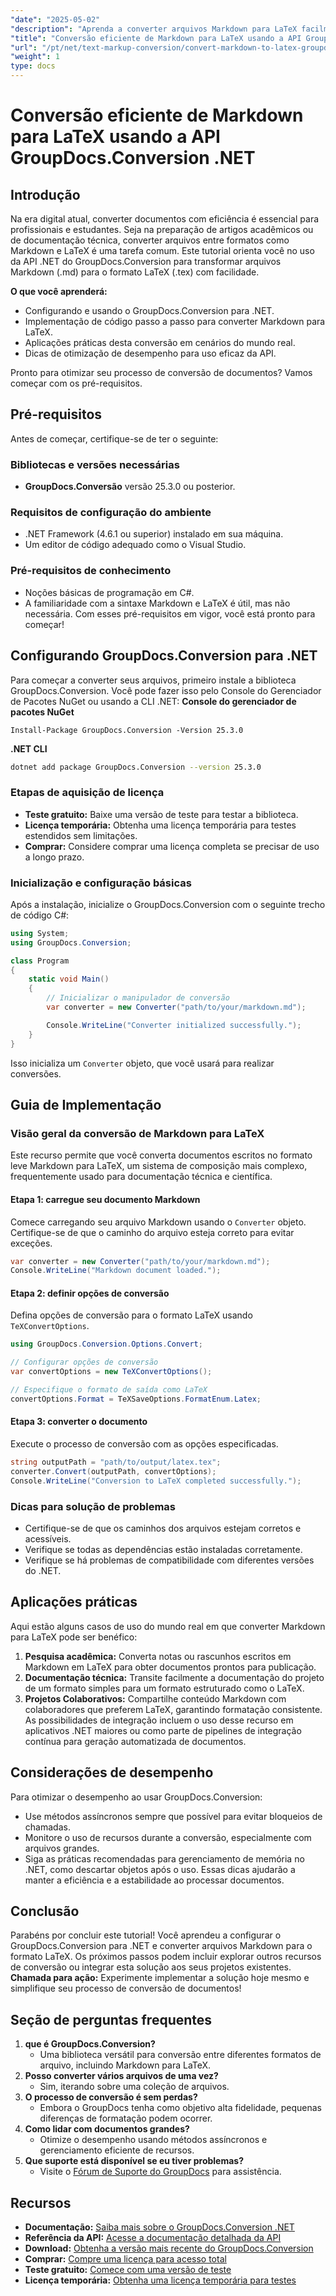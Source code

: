 ```yaml
---
"date": "2025-05-02"
"description": "Aprenda a converter arquivos Markdown para LaTeX facilmente usando a poderosa API GroupDocs.Conversion .NET. Siga este guia completo para uma conversão eficiente de documentos."
"title": "Conversão eficiente de Markdown para LaTeX usando a API GroupDocs.Conversion .NET"
"url": "/pt/net/text-markup-conversion/convert-markdown-to-latex-groupdocs-conversion-net/"
"weight": 1
type: docs
---
```

# Conversão eficiente de Markdown para LaTeX usando a API GroupDocs.Conversion .NET
## Introdução
Na era digital atual, converter documentos com eficiência é essencial para profissionais e estudantes. Seja na preparação de artigos acadêmicos ou de documentação técnica, converter arquivos entre formatos como Markdown e LaTeX é uma tarefa comum. Este tutorial orienta você no uso da API .NET do GroupDocs.Conversion para transformar arquivos Markdown (.md) para o formato LaTeX (.tex) com facilidade.

**O que você aprenderá:**
- Configurando e usando o GroupDocs.Conversion para .NET.
- Implementação de código passo a passo para converter Markdown para LaTeX.
- Aplicações práticas desta conversão em cenários do mundo real.
- Dicas de otimização de desempenho para uso eficaz da API.

Pronto para otimizar seu processo de conversão de documentos? Vamos começar com os pré-requisitos.
## Pré-requisitos
Antes de começar, certifique-se de ter o seguinte:
### Bibliotecas e versões necessárias
- **GroupDocs.Conversão** versão 25.3.0 ou posterior.
### Requisitos de configuração do ambiente
- .NET Framework (4.6.1 ou superior) instalado em sua máquina.
- Um editor de código adequado como o Visual Studio.
### Pré-requisitos de conhecimento
- Noções básicas de programação em C#.
- A familiaridade com a sintaxe Markdown e LaTeX é útil, mas não necessária.
Com esses pré-requisitos em vigor, você está pronto para começar!
## Configurando GroupDocs.Conversion para .NET
Para começar a converter seus arquivos, primeiro instale a biblioteca GroupDocs.Conversion. Você pode fazer isso pelo Console do Gerenciador de Pacotes NuGet ou usando a CLI .NET:
**Console do gerenciador de pacotes NuGet**
```shell
Install-Package GroupDocs.Conversion -Version 25.3.0
```
**\.NET CLI**
```bash
dotnet add package GroupDocs.Conversion --version 25.3.0
```
### Etapas de aquisição de licença
- **Teste gratuito:** Baixe uma versão de teste para testar a biblioteca.
- **Licença temporária:** Obtenha uma licença temporária para testes estendidos sem limitações.
- **Comprar:** Considere comprar uma licença completa se precisar de uso a longo prazo.
### Inicialização e configuração básicas
Após a instalação, inicialize o GroupDocs.Conversion com o seguinte trecho de código C#:
```csharp
using System;
using GroupDocs.Conversion;

class Program
{
    static void Main()
    {
        // Inicializar o manipulador de conversão
        var converter = new Converter("path/to/your/markdown.md");

        Console.WriteLine("Converter initialized successfully.");
    }
}
```
Isso inicializa um `Converter` objeto, que você usará para realizar conversões.
## Guia de Implementação
### Visão geral da conversão de Markdown para LaTeX
Este recurso permite que você converta documentos escritos no formato leve Markdown para LaTeX, um sistema de composição mais complexo, frequentemente usado para documentação técnica e científica.
#### Etapa 1: carregue seu documento Markdown
Comece carregando seu arquivo Markdown usando o `Converter` objeto. Certifique-se de que o caminho do arquivo esteja correto para evitar exceções.
```csharp
var converter = new Converter("path/to/your/markdown.md");
Console.WriteLine("Markdown document loaded.");
```
#### Etapa 2: definir opções de conversão
Defina opções de conversão para o formato LaTeX usando `TeXConvertOptions`.
```csharp
using GroupDocs.Conversion.Options.Convert;

// Configurar opções de conversão
var convertOptions = new TeXConvertOptions();

// Especifique o formato de saída como LaTeX
convertOptions.Format = TeXSaveOptions.FormatEnum.Latex;
```
#### Etapa 3: converter o documento
Execute o processo de conversão com as opções especificadas.
```csharp
string outputPath = "path/to/output/latex.tex";
converter.Convert(outputPath, convertOptions);
Console.WriteLine("Conversion to LaTeX completed successfully.");
```
### Dicas para solução de problemas
- Certifique-se de que os caminhos dos arquivos estejam corretos e acessíveis.
- Verifique se todas as dependências estão instaladas corretamente.
- Verifique se há problemas de compatibilidade com diferentes versões do .NET.
## Aplicações práticas
Aqui estão alguns casos de uso do mundo real em que converter Markdown para LaTeX pode ser benéfico:
1. **Pesquisa acadêmica:** Converta notas ou rascunhos escritos em Markdown em LaTeX para obter documentos prontos para publicação.
2. **Documentação técnica:** Transite facilmente a documentação do projeto de um formato simples para um formato estruturado como o LaTeX.
3. **Projetos Colaborativos:** Compartilhe conteúdo Markdown com colaboradores que preferem LaTeX, garantindo formatação consistente.
As possibilidades de integração incluem o uso desse recurso em aplicativos .NET maiores ou como parte de pipelines de integração contínua para geração automatizada de documentos.
## Considerações de desempenho
Para otimizar o desempenho ao usar GroupDocs.Conversion:
- Use métodos assíncronos sempre que possível para evitar bloqueios de chamadas.
- Monitore o uso de recursos durante a conversão, especialmente com arquivos grandes.
- Siga as práticas recomendadas para gerenciamento de memória no .NET, como descartar objetos após o uso.
Essas dicas ajudarão a manter a eficiência e a estabilidade ao processar documentos.
## Conclusão
Parabéns por concluir este tutorial! Você aprendeu a configurar o GroupDocs.Conversion para .NET e converter arquivos Markdown para o formato LaTeX. Os próximos passos podem incluir explorar outros recursos de conversão ou integrar esta solução aos seus projetos existentes.
**Chamada para ação:** Experimente implementar a solução hoje mesmo e simplifique seu processo de conversão de documentos!
## Seção de perguntas frequentes
1. **que é GroupDocs.Conversion?**
   - Uma biblioteca versátil para conversão entre diferentes formatos de arquivo, incluindo Markdown para LaTeX.
2. **Posso converter vários arquivos de uma vez?**
   - Sim, iterando sobre uma coleção de arquivos.
3. **O processo de conversão é sem perdas?**
   - Embora o GroupDocs tenha como objetivo alta fidelidade, pequenas diferenças de formatação podem ocorrer.
4. **Como lidar com documentos grandes?**
   - Otimize o desempenho usando métodos assíncronos e gerenciamento eficiente de recursos.
5. **Que suporte está disponível se eu tiver problemas?**
   - Visite o [Fórum de Suporte do GroupDocs](https://forum.groupdocs.com/c/conversion/10) para assistência.
## Recursos
- **Documentação:** [Saiba mais sobre o GroupDocs.Conversion .NET](https://docs.groupdocs.com/conversion/net/)
- **Referência da API:** [Acesse a documentação detalhada da API](https://reference.groupdocs.com/conversion/net/)
- **Download:** [Obtenha a versão mais recente do GroupDocs.Conversion](https://releases.groupdocs.com/conversion/net/)
- **Comprar:** [Compre uma licença para acesso total](https://purchase.groupdocs.com/buy)
- **Teste gratuito:** [Comece com uma versão de teste](https://releases.groupdocs.com/conversion/net/)
- **Licença temporária:** [Obtenha uma licença temporária para testes](https://purchase.groupdocs.com/temporary-license/)